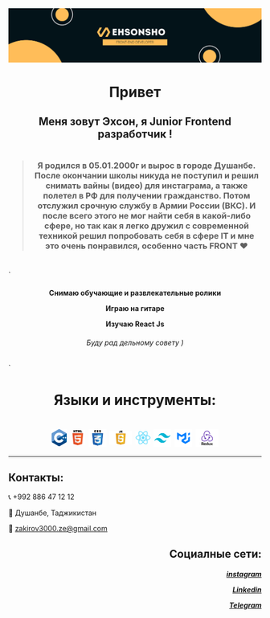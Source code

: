 <img src='./git banner.png'/>
<h1 align="center">
Привет
</h1>
<h2 align="center">
 Меня зовут Эхсон, я Junior Frontend разработчик !
</h2>

#


<h3 align="center">

> Я родился в 05.01.2000г
> и вырос в городе Душанбе.
> После окончании школы никуда не поступил и решил снимать вайны (видео) для инстаграма, а также полетел в РФ для получении гражданство. Потом отслужил срочную службу в Армии России (ВКС).
> И после всего этого не мог найти себя в какой-либо сфере, но так как я легко дружил с современной техникой
> решил попробовать себя в сфере IT и мне это очень понравился, особенно часть FRONT ♥

</h3>

#

`
<h4 align="center">

  Снимаю обучающие и развлекательные ролики

  Играю на гитаре

  Изучаю React Js
<h6 align="center">
 Буду рад дельному совету )
</h6>

</h4>
`

#
<h1 align="center">
 Языки и инструменты:
</h1>
<h1 align="center">
<img align='center' src="./icons/C++.png" width='30px'/>
<img align='center' src="./icons/html.png" width='30px'/>
<img align='center' src="./icons/css.png" width='35px'/>
<img align='center' src="./icons/js.png" width='45px'/>
<img align='center' src="./icons/React.png" width='30px'/>
<img align='center' src="./icons/Tailwind.png" width='35px'/>
<img align='center' src="./icons/MUI logo.png" width='35px'/>
<img align="center" src="./icons/Redux.png" width='45px'/>
</h1>
 
--------

## Контакты:

📞 +992 886 47 12 12

📍 Душанбе, Таджикистан

📧 zakirov3000.ze@gmail.com
 
 
 <h2 align="end">
Социалные сети:
</h2>

<h5 align="end">
  
 [instagram](https://www.instagram.com/ehsonback/)

 [Linkedin](https://www.linkedin.com/in/ehson-zokirov/)

 [Telegram](https://t.me/ehsonsho)

</h5>
